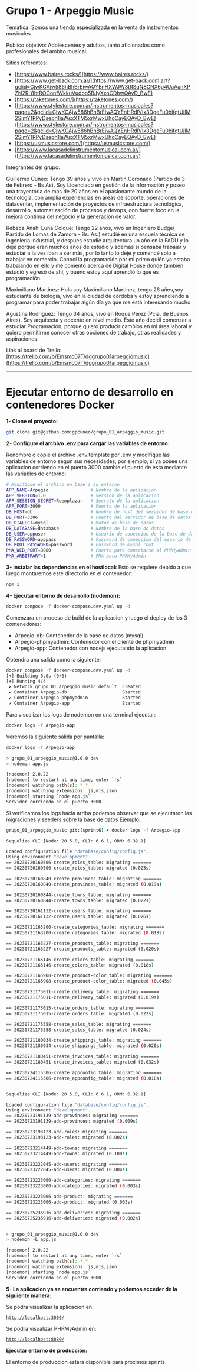# Grupo 1 - Arpeggio Music

Tematica: Somos una tienda especializada en la venta de instrumentos musicales.

Publico objetivo: Adolescentes y adultos, tanto aficionados como profesionales del ambito musical.

Sitios referentes: 

- [https://www.baires.rocks/](https://www.baires.rocks/)
- [https://www.get-back.com.ar/](https://www.get-back.com.ar/?gclid=CjwKCAjw586hBhBrEiwAQYEnHXWJW3tRSqN8CNX6p4UaAanXPZN2R-8btROConfWkkuVudbo5BJyXxoCDhwQAvD_BwE)
- [https://taketones.com/](https://taketones.com/)
- [https://www.stylestore.com.ar/instrumentos-musicales?page=2&gclid=CjwKCAjw586hBhBrEiwAQYEnHRdIVIx3DgeFu0bifqtUjIM2SimY1RPyDseph1iaWsxXTM5xrMwxUhoCayEQAvD_BwE](https://www.stylestore.com.ar/instrumentos-musicales?page=2&gclid=CjwKCAjw586hBhBrEiwAQYEnHRdIVIx3DgeFu0bifqtUjIM2SimY1RPyDseph1iaWsxXTM5xrMwxUhoCayEQAvD_BwE)
- [https://usmusicstore.com/](https://usmusicstore.com/)
- [https://www.lacasadelinstrumentomusical.com.ar/](https://www.lacasadelinstrumentomusical.com.ar/)


Integrantes del grupo: 

Guillermo Cuneo: Tengo 39 años y vivo en Martin Coronado (Partido de 3 de Febrero - Bs As). Soy Licenciado en gestión de la información y poseo una trayectoria de más de 20 años en el apasionante mundo de la tecnología, con amplia experiencias en áreas de soporte, operaciones de datacenter, implementación de proyectos de infraestructura tecnológica, desarrollo, automatización de procesos y devops, con fuerte foco en la mejora continua del negocio y la generación de valor.

Rebeca Anahi Luna Colque: Tengo 22 años, vivo en Ingeniero Budge( Partido de Lomas de Zamora - Bs. As.) estudié en una escuela técnica de ingeniería industrial, y después estudié arquitectura un año en la FADU y lo dejé porque eran muchos años de estudio y además si pensaba trabajar y estudiar a la vez iban a ser más, por lo tanto lo dejé y comencé solo a trabajar en comercio. Conocí la programación por mi primo quién ya estaba trabajando en ello y me comentó acerca de Digital House donde también estudió y egresó de ahí, y bueno estoy aquí aprendió lo que es programación.

Maximiliano Martinez: Hola soy Maximiliano Martinez, tengo 26 años,soy estudiante de biología, vivo en la ciudad de córdoba y estoy aprendiendo a programar para poder trabajar algún día ya que me está interesando mucho

Agustina Rodriguez: Tengo 34 años, vivo en Roque Pérez (Pcia. de Buenos Aires). Soy arquitecta y docente en nivel medio. Este año decidí comenzar a estudiar Programación, porque quiero producir cambios en mi área laboral y quiero permitirme conocer otras opciones de trabajo, otras realidades y aspiraciones. 

Link al board de Trello: [https://trello.com/b/Emsmc07T/dggrupo01arpeggiomusic](https://trello.com/b/Emsmc07T/dggrupo01arpeggiomusic)



---

# **Ejecutar entorno de desarrollo en contenedores Docker**

**1- Clone el proyecto:**

```bash
git clone git@github.com:gpcuneo/grupo_01_arpeggio_music.git
```

**2- Configure el archivo .env para cargar las variables de entorno:**

Renombre o copie el archivo .env.template por .env y modifique las variables de entorno segun sus necesidades, por ejemplo, si ya posee una aplicacion corriendo en el puerto 3000 cambie el puerto de esta mediante las variables de entorno:

```bash
# Modifique el archivo en base a su entorno
APP_NAME=Arpegio                # Nombre de la aplicacion
APP_VERSION=1.0                 # Version de la aplicacion
APP_SESSION_SECRET=Reemplazar   # Secreto de la aplicacion
APP_PORT=3000                   # Puerto de la aplicacion
DB_HOST=db                      # Nombre de host del servidor de base de datos
DB_PORT=3306                    # Puerto del servidor de base de datos
DB_DIALECT=mysql                # Motor de base de datos
DB_DATABASE=database            # Nombre de la base de datos
DB_USER=appuser                 # Usuario de coneccion de la base de datos
DB_PASSWORD=apppass             # Password de coneccion del usuario de la base de datos
DB_ROOT_PASSWORD=password       # Password de mysql root
PMA_WEB_PORT=8080               # Puerto para conectarse al PHPMyAdmin
PMA_ARBITRARY=1                 # PMA para PHPMyAdmin
```

**3- Instalar las dependencias en el hostlocal:**
Esto se requiere debido a que luego montaremos este directorio en el contenedor:

```bash
npm i
```

**4- Ejecutar entorno de desarrollo (nodemon):**

```bash
docker compose -f docker-compose.dev.yaml up -d
```

Comenzara un proceso de build de la aplicacion y luego el deploy de los 3 contenedores:
- Arpegio-db: Contenedor de la base de datos (mysql)
- Arpegio-phpmyadmin: Contenedor con el cliente de phpmyadmin
- Arpegio-app: Contenedor con nodejs ejecutando la aplicacion

Obtendra una salida como la siguiente:
```bash
docker compose -f docker-compose.dev.yaml up -d
[+] Building 0.0s (0/0)
[+] Running 4/4
 ✔ Network grupo_01_arpeggio_music_default  Created 
 ✔ Container Arpegio-db                     Started 
 ✔ Container Arpegio-phpmyadmin             Started 
 ✔ Container Arpegio-app                    Started
```

Para visualizar los logs de nodemon en una terminal ejecutar:

```bash
docker logs -f Arpegio-app
```

Veremos la siguiente salida por pantalla:

```bash
docker logs -f Arpegio-app

> grupo_01_arpeggio_music@1.0.0 dev
> nodemon app.js

[nodemon] 2.0.22
[nodemon] to restart at any time, enter `rs`
[nodemon] watching path(s): *.*
[nodemon] watching extensions: js,mjs,json
[nodemon] starting `node app.js`
Servidor corriendo en el puerto 3000
```

Si verificamos los logs hacia arriba podemos observar que se ejecutaron las migraciones y seeders sobre la base de datos
Ejemplo:


```bash
grupo_01_arpeggio_music git:(sprint6) ✗ docker logs -f Arpegio-app

Sequelize CLI [Node: 20.5.0, CLI: 6.6.1, ORM: 6.32.1]

Loaded configuration file "database/config/config.js".
Using environment "development".
== 20230720160506-create_roles_table: migrating =======
== 20230720160506-create_roles_table: migrated (0.025s)

== 20230720160840-create_provinces_table: migrating =======
== 20230720160840-create_provinces_table: migrated (0.019s)

== 20230720160844-create_towns_table: migrating =======
== 20230720160844-create_towns_table: migrated (0.022s)

== 20230720161132-create_users_table: migrating =======
== 20230720161132-create_users_table: migrated (0.026s)

== 20230721163200-create_categories_table: migrating =======
== 20230721163200-create_categories_table: migrated (0.018s)

== 20230721163227-create_products_table: migrating =======
== 20230721163227-create_products_table: migrated (0.020s)

== 20230721165146-create_colors_table: migrating =======
== 20230721165146-create_colors_table: migrated (0.018s)

== 20230721165908-create_product-color_table: migrating =======
== 20230721165908-create_product-color_table: migrated (0.045s)

== 20230721175011-create_delivery_table: migrating =======
== 20230721175011-create_delivery_table: migrated (0.019s)

== 20230721175015-create_orders_table: migrating =======
== 20230721175015-create_orders_table: migrated (0.022s)

== 20230721175558-create_sales_table: migrating =======
== 20230721175558-create_sales_table: migrated (0.024s)

== 20230721180034-create_shippings_table: migrating =======
== 20230721180034-create_shippings_table: migrated (0.020s)

== 20230721180451-create_invoices_table: migrating =======
== 20230721180451-create_invoices_table: migrated (0.032s)

== 20230724115306-create_appconfig_table: migrating =======
== 20230724115306-create_appconfig_table: migrated (0.018s)


Sequelize CLI [Node: 20.5.0, CLI: 6.6.1, ORM: 6.32.1]

Loaded configuration file "database/config/config.js".
Using environment "development".
== 20230723191139-add-provinces: migrating =======
== 20230723191139-add-provinces: migrated (0.009s)

== 20230723193123-add-roles: migrating =======
== 20230723193123-add-roles: migrated (0.002s)

== 20230723214449-add-towns: migrating =======
== 20230723214449-add-towns: migrated (0.100s)

== 20230723222045-add-users: migrating =======
== 20230723222045-add-users: migrated (0.004s)

== 20230723223000-add-categories: migrating =======
== 20230723223000-add-categories: migrated (0.003s)

== 20230723223006-add-product: migrating =======
== 20230723223006-add-product: migrated (0.003s)

== 20230725235916-add-deliveries: migrating =======
== 20230725235916-add-deliveries: migrated (0.002s)


> grupo_01_arpeggio_music@1.0.0 dev
> nodemon -L app.js

[nodemon] 2.0.22
[nodemon] to restart at any time, enter `rs`
[nodemon] watching path(s): *.*
[nodemon] watching extensions: js,mjs,json
[nodemon] starting `node app.js`
Servidor corriendo en el puerto 3000

```

**5- La aplicacion ya se encuentra corriendo y podemos acceder de la siguiente manera:**

Se podra visualizar la aplicacion en:

[`http://localhost:3000/`](http://localhost:3000/)

Se podrá visualizar PHPMyAdmin en:

[`http://localhost:8080/`](http://localhost:8080/)

**Ejecutar entorno de producción:**

El entorno de produccion estara disponible para proximos sprints.
